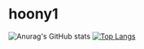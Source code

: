 # hoony1
![Anurag's GitHub stats](https://github-readme-stats.vercel.app/api?username=hoonys1&show_icons=true&theme=radical)
[![Top Langs](https://github-readme-stats.vercel.app/api/top-langs/?username=hoonys1&layout=compact)](https://github.com/hoonys1/github-readme-stats)
